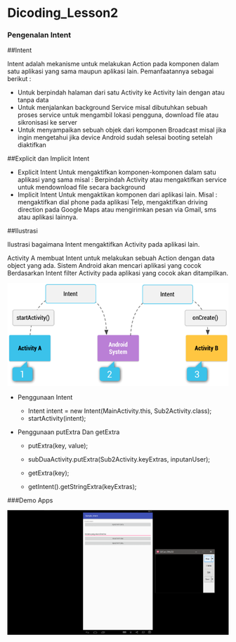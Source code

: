 # Dicoding_Lesson2

### Pengenalan Intent

##Intent

Intent adalah mekanisme untuk melakukan Action pada komponen dalam satu aplikasi yang sama maupun aplikasi lain. Pemanfaatannya sebagai berikut :
*  Untuk berpindah halaman dari satu Activity ke Activity lain dengan atau tanpa data
*  Untuk menjalankan background Service misal dibutuhkan sebuah proses service untuk mengambil lokasi pengguna, download file atau sikronisasi ke server
*  Untuk menyampaikan sebuah objek dari komponen Broadcast misal jika ingin mengetahui jika device Android sudah selesai booting setelah diaktifkan
 

##Explicit dan Implicit Intent

* Explicit Intent
Untuk mengaktifkan komponen-komponen dalam satu aplikasi yang sama misal : Berpindah Activity atau mengaktifkan service untuk mendownload file secara background
* Implicit Intent
Untuk mengaktikan komponen dari aplikasi lain. Misal : mengaktifkan dial phone pada aplikasi Telp, mengaktifkan driving direction pada Google Maps atau mengirimkan pesan via Gmail, sms atau aplikasi lainnya.
 

##Ilustrasi

Ilustrasi bagaimana Intent mengaktifkan Activity pada aplikasi lain.

Activity A membuat Intent untuk melakukan sebuah Action dengan data object yang ada.
Sistem Android akan mencari aplikasi yang cocok Berdasarkan Intent filter
Activity pada aplikasi yang cocok akan ditampilkan.

![](https://github.com/Danboru/Dicoding_Lesson2/blob/master/images/image1.png?raw=true)

* Penggunaan Intent

  *  Intent intent = new Intent(MainActivity.this, Sub2Activity.class);
  *  startActivity(intent);
  
  
* Penggunaan putExtra Dan getExtra

  *  putExtra(key, value);
  *  subDuaActivity.putExtra(Sub2Activity.keyExtras, inputanUser);
  
  *  getExtra(key);
  *  getIntent().getStringExtra(keyExtras);

###Demo Apps

![](https://github.com/Danboru/Dicoding_Lesson2/blob/master/images/Lesson2.gif?raw=true)
